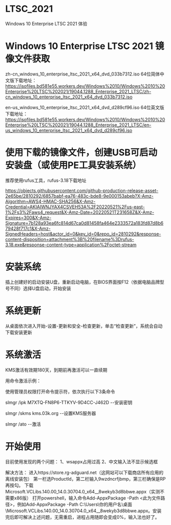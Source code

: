# LTSC_2021
Windows 10 Enterprise LTSC 2021 体验

# Windows 10 Enterprise LTSC 2021 镜像文件获取
zh-cn_windows_10_enterprise_ltsc_2021_x64_dvd_033b7312.iso         64位简体中文版下载地址：
https://isofiles.bd581e55.workers.dev/Windows%2010/Windows%2010%20Enterprise%20LTSC%202021/19044.1288_Enterprise_2021_LTSC/zh-cn_windows_10_enterprise_ltsc_2021_x64_dvd_033b7312.iso

en-us_windows_10_enterprise_ltsc_2021_x64_dvd_d289cf96.iso         64位英文版下载地址：
https://isofiles.bd581e55.workers.dev/Windows%2010/Windows%2010%20Enterprise%20LTSC%202021/19044.1288_Enterprise_2021_LTSC/en-us_windows_10_enterprise_ltsc_2021_x64_dvd_d289cf96.iso

# 使用下载的镜像文件，创建USB可启动安装盘（或使用PE工具安装系统）
推荐使用rufus工具，rufus-3.18下载地址

https://objects.githubusercontent.com/github-production-release-asset-2e65be/2810292/6857babf-ea76-483c-bde8-9e000153abeb?X-Amz-Algorithm=AWS4-HMAC-SHA256&X-Amz-Credential=AKIAIWNJYAX4CSVEH53A%2F20220521%2Fus-east-1%2Fs3%2Faws4_request&X-Amz-Date=20220521T231658Z&X-Amz-Expires=300&X-Amz-Signature=7b128a93ea6fc814d67ca0d81458fa464e2333572a183fd87d8b679428f717c1&X-Amz-SignedHeaders=host&actor_id=0&key_id=0&repo_id=2810292&response-content-disposition=attachment%3B%20filename%3Drufus-3.18.exe&response-content-type=application%2Foctet-stream

# 安装系统
插上创建好的启动安装U盘，重新启动电脑，在BIOS界面按F12（依据电脑品牌型号不同）选择U盘启动，开始安装

# 系统更新
从桌面依次进入开始-设置-更新和安全-检查更新，单击“检查更新”，系统会自动下载安装更新

# 系统激活
KMS激活有效期180天，到期前再激活可以一直续期

用命令激活示例：

使用管理员权限打开命令提示符，依次执行以下3条命令

slmgr /ipk M7XTQ-FN8P6-TTKYV-9D4CC-J462D   --安装密钥

slmgr /skms kms.03k.org  --设置KMS服务器

slmgr /ato  --激活

# 开始使用
目前使用发现的两个问题：
1、wsappx占用过高
2、中文输入法不显示候选框

解决方法：
进入https://store.rg-adguard.net（这网站可以下载商店所有应用的离线安装包）
第一栏选ProductId，第二栏输入9wzdncrfjbmp，第三栏确保是RP再按勾。
下载Microsoft.VCLibs.140.00_14.0.30704.0_x64__8wekyb3d8bbwe.appx（实测不需要x86版）
打开powershell，输入命令Add-AppxPackage -Path <此为文件路径>，例如Add-AppxPackage -Path C:\Users\你的用户名\桌面\Microsoft.VCLibs.140.00_14.0.30704.0_x64__8wekyb3d8bbwe.appx。安装完后即可解决上述问题，无需重启，进程占用随即会变成0%，输入法也好了。
